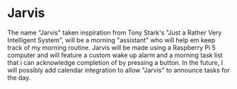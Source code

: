 # Jarvis

The name "Jarvis" taken inspiration from Tony Stark's "Just a Rather Very Intelligent System", will be a morning "assistant" who will help em keep track of my morning routine. Jarvis will be made using a Raspberry Pi 5 computer and will feature a custom wake up alarm and a morning task list that i can acknowledge completion of by pressing a button. In the future, I will possibly add calendar integration to allow "Jarvis" to announce tasks for the day.
